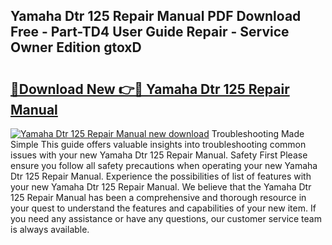 ## Yamaha Dtr 125 Repair Manual PDF Download Free - Part-TD4 User Guide Repair - Service Owner Edition gtoxD

# <h2><a href="http://bc4760.oget.top/?id=Yamaha+Dtr+125+Repair+Manual">🔗Download New 👉🔴 Yamaha Dtr 125 Repair Manual</a></h2>

[![Yamaha Dtr 125 Repair Manual new download](https://i.imgur.com/5g1atiW.png)](http://bc4760.oget.top/?id=Yamaha+Dtr+125+Repair+Manual)
Troubleshooting Made Simple This guide offers valuable insights into troubleshooting common issues with your new Yamaha Dtr 125 Repair Manual. Safety First Please ensure you follow all safety precautions when operating your new Yamaha Dtr 125 Repair Manual. Experience the possibilities of list of features with your new Yamaha Dtr 125 Repair Manual. We believe that the Yamaha Dtr 125 Repair Manual has been a comprehensive and thorough resource in your quest to understand the features and capabilities of your new item. If you need any assistance or have any questions, our customer service team is always available.
